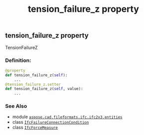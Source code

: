 ﻿---
title: tension_failure_z property
second_title: Aspose.CAD for Python via .NET API References
description: 
type: docs
weight: 100
url: /aspose.cad.fileformats.ifc.ifc2x3.entities/ifcfailureconnectioncondition/tension_failure_z/
is_root: false
---

## tension_failure_z property


TensionFailureZ
### Definition:
```python
@property
def tension_failure_z(self):
    ...
@tension_failure_z.setter
def tension_failure_z(self, value):
    ...
```

### See Also
* module [`aspose.cad.fileformats.ifc.ifc2x3.entities`](../../)
* class [`IfcFailureConnectionCondition`](/cad/python-net/aspose.cad.fileformats.ifc.ifc2x3.entities/ifcfailureconnectioncondition)
* class [`IfcForceMeasure`](/cad/python-net/aspose.cad.fileformats.ifc.ifc2x3.types/ifcforcemeasure)
